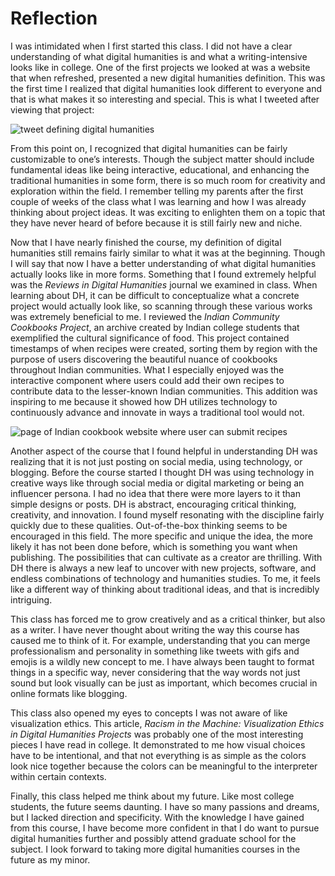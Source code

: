 # Reflection

I was intimidated when I first started this class. I did not have a clear understanding of what digital humanities is and what a writing-intensive looks like in college. One of the first projects we looked at was a website that when refreshed, presented a new digital humanities definition. This was the first time I realized that digital humanities look different to everyone and that is what makes it so interesting and special. This is what I tweeted after viewing that project:

![tweet defining digital humanities](https://lydiaosborne.github.io/Lydia-s-Digital-Telegram/images/firstdhtweet.png)

From this point on, I recognized that digital humanities can be fairly customizable to one’s interests. Though the subject matter should include fundamental ideas like being interactive, educational, and enhancing the traditional humanities in some form, there is so much room for creativity and exploration within the field. I remember telling my parents after the first couple of weeks of the class what I was learning and how I was already thinking about project ideas. It was exciting to enlighten them on a topic that they have never heard of before because it is still fairly new and niche. 

Now that I have nearly finished the course, my definition of digital humanities still remains fairly similar to what it was at the beginning. Though I will say that now I have a better understanding of what digital humanities actually looks like in more forms. Something that I found extremely helpful was the _Reviews in Digital Humanities_ journal we examined in class. When learning about DH, it can be difficult to conceptualize what a concrete project would actually look like, so scanning through these various works was extremely beneficial to me. I reviewed the _Indian Community Cookbooks Project_, an archive created by Indian college students that exemplified the cultural significance of food. This project contained timestamps of when recipes were created, sorting them by region with the purpose of users discovering the beautiful nuance of cookbooks throughout Indian communities. What I especially enjoyed was the interactive component where users could add their own recipes to contribute data to the lesser-known Indian communities. This addition was inspiring to me because it showed how DH utilizes technology to continuously advance and innovate in ways a traditional tool would not. 

![page of Indian cookbook website where user can submit recipes](https://lydiaosborne.github.io/Lydia-s-Digital-Telegram/images/indiancookbook.png)

Another aspect of the course that I found helpful in understanding DH was realizing that it is not just posting on social media, using technology, or blogging. Before the course started I thought DH was using technology in creative ways like through social media or digital marketing or being an influencer persona. I had no idea that there were more layers to it than simple designs or posts. DH is abstract, encouraging critical thinking, creativity, and innovation. I found myself resonating with the discipline fairly quickly due to these qualities. Out-of-the-box thinking seems to be encouraged in this field. The more specific and unique the idea, the more likely it has not been done before, which is something you want when publishing. The possibilities that can cultivate as a creator are thrilling. With DH there is always a new leaf to uncover with new projects, software, and endless combinations of technology and humanities studies. To me, it feels like a different way of thinking about traditional ideas, and that is incredibly intriguing.

This class has forced me to grow creatively and as a critical thinker, but also as a writer. I have never thought about writing the way this course has caused me to think of it. For example, understanding that you can merge professionalism and personality in something like tweets with gifs and emojis is a wildly new concept to me. I have always been taught to format things in a specific way, never considering that the way words not just sound but look visually can be just as important, which becomes crucial in online formats like blogging. 

This class also opened my eyes to concepts I was not aware of like visualization ethics. This article, _Racism in the Machine: Visualization Ethics in Digital Humanities Projects_ was probably one of the most interesting pieces I have read in college. It demonstrated to me how visual choices have to be intentional, and that not everything is as simple as the colors look nice together because the colors can be meaningful to the interpreter within certain contexts. 

Finally, this class helped me think about my future. Like most college students, the future seems daunting. I have so many passions and dreams, but I lacked direction and specificity. With the knowledge I have gained from this course, I have become more confident in that I do want to pursue digital humanities further and possibly attend graduate school for the subject. I look forward to taking more digital humanities courses in the future as my minor.



